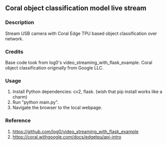 ## Coral object classification model live stream

### Description
Stream USB camera with Coral Edge TPU based object classification over network.

### Credits
Base code took from log0's video_streaming_with_flask_example. 
Coral object classification originally from Google LLC.

### Usage
1. Install Python dependencies: cv2, flask. (wish that pip install works like a charm)
2. Run "python main.py".
3. Navigate the browser to the local webpage.

### Reference
1. https://github.com/log0/video_streaming_with_flask_example
2. https://coral.withgoogle.com/docs/edgetpu/api-intro
